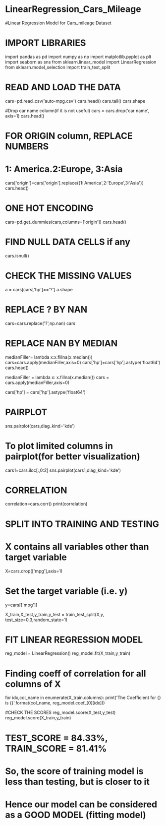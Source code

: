 # LinearRegression_Cars_Mileage
#Linear Regression Model for Cars_mileage Dataset

# IMPORT LIBRARIES
import pandas as pd
import numpy as np
import matplotlib.pyplot as plt
import seaborn as sns
from sklearn.linear_model import LinearRegression
from sklearn.model_selection import train_test_split

# READ AND LOAD THE DATA
cars=pd.read_csv('auto-mpg.csv')
cars.head()
cars.tail()
cars.shape

#Drop car name column(if it is not useful)
cars = cars.drop('car name', axis=1)
cars.head()

# FOR ORIGIN column, REPLACE NUMBERS
# 1: America.2:Europe, 3:Asia
cars['origin']=cars['origin'].replace({1:'America',2:'Europe',3:'Asia'})
cars.head()

# ONE HOT ENCODING
cars=pd.get_dummies(cars,columns=['origin'])
cars.head()

# FIND NULL DATA CELLS if any
cars.isnull()

# CHECK THE MISSING VALUES
a = cars[cars['hp']=='?']
a.shape

# REPLACE ? BY NAN
cars=cars.replace('?',np.nan)
cars

# REPLACE NAN BY MEDIAN
medianFiller= lambda x:x.fillna(x.median())
cars=cars.apply(medianFiller,axis=0)
cars['hp']=cars['hp'].astype('float64')
cars.head()

medianFiller = lambda x: x.fillna(x.median())
cars = cars.apply(medianFiller,axis=0)

cars['hp'] = cars['hp'].astype('float64')

# PAIRPLOT
sns.pairplot(cars,diag_kind='kde')
# To plot limited columns in pairplot(for better visualization)

cars1=cars.iloc[:,0:2]
sns.pairplot(cars1,diag_kind='kde')

# CORRELATION
correlation=cars.corr()
print(correlation)

# SPLIT INTO TRAINING AND TESTING

# X contains all variables other than target variable
X=cars.drop(['mpg'],axis=1)  
# Set the target variable (i.e. y)
y=cars[['mpg']]

X_train,X_test,y_train,y_test = train_test_split(X,y, test_size=0.3,random_state=1)

# FIT LINEAR REGRESSION MODEL
reg_model = LinearRegression()
reg_model.fit(X_train,y_train)

# Finding coeff of correlation for all columns of X
for idx,col_name in enumerate(X_train.columns):
    print('The Coefficient for {} is {}'.format(col_name, reg_model.coef_[0][idx]))

#CHECK THE SCORES
reg_model.score(X_test,y_test)
reg_model.score(X_train,y_train)

# TEST_SCORE = 84.33%, TRAIN_SCORE = 81.41%
# So, the score of training model is less than testing, but is closer to it
# Hence our model can be considered as a GOOD MODEL (fitting model)
